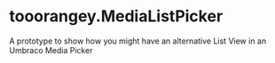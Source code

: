 # tooorangey.MediaListPicker
A prototype to show how you might have an alternative List View in an Umbraco Media Picker
